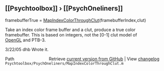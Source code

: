 ## [[Psychtoolbox]] &#8250; [[PsychOneliners]]

framebufferTrue = [MapIndexColorThroughClut](MapIndexColorThroughClut)(framebufferIndex,clut)  
  
Take an index color frame buffer and a clut, produce a true color  
framebuffer.  This is based on integers, not the [0-1] clut model of  
[OpenGL](OpenGL) and PTB-3.  
  
3/22/05     dhb     Wrote it.  




<div class="code_header" style="text-align:right;">
  <span style="float:left;">Path&nbsp;&nbsp;</span> <span class="counter">Retrieve <a href=
  "https://raw.github.com/Psychtoolbox-3/Psychtoolbox-3/beta/Psychtoolbox/PsychOneliners/MapIndexColorThroughClut.m">current version from GitHub</a> | View <a href=
  "https://github.com/Psychtoolbox-3/Psychtoolbox-3/commits/beta/Psychtoolbox/PsychOneliners/MapIndexColorThroughClut.m">changelog</a></span>
</div>
<div class="code">
  <code>Psychtoolbox/PsychOneliners/MapIndexColorThroughClut.m</code>
</div>

